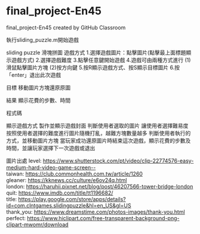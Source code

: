 # final_project-En45
final_project-En45 created by GitHub Classroom

執行sliding_puzzle.m開始遊戲

sliding puzzle 滑塊拼圖
遊戲方式
1.選擇遊戲圖片：點擊圖片(點擊最上面標題顯示遊戲方式)
2.選擇遊戲難度
3.點擊任意鍵開始遊戲
4.遊戲可由兩種方式進行
(1)滑鼠點擊圖片方塊
(2)按方向鍵
5.按R顯示遊戲方式、按S顯示目標圖片
6.按「enter」退出此次遊戲

目標
移動圖片方塊還原原圖

結果
顯示花費的步數、時間

程式碼

顯示遊戲方式
製作並顯示遊戲封面
判斷使用者選取的圖片
讓使用者選擇難易度
按照使用者選擇的難度進行圖片隨機打亂，越難方塊數量越多
判斷使用者執行的方式，並移動圖片方塊
當玩家成功還原圖片時結束這次遊戲，顯示花費的步數及時間，並讓玩家選擇下一次遊戲或退出


圖片出處
level: https://www.shutterstock.com/pt/video/clip-22774576-easy-medium-hard-video-game-screen--    
taiwan: https://club.commonhealth.com.tw/article/1260       
gleaner: https://kknews.cc/culture/e6ov24q.html       
london: https://haruhii.pixnet.net/blog/post/46207566-tower-bridge-london      
quit: https://www.imdb.com/title/tt1196682/      
title: https://play.google.com/store/apps/details?id=com.clntgames.slidingpuzzle&hl=en_US&gl=US  
thank_you: https://www.dreamstime.com/photos-images/thank-you.html      
perfect: https://www.hiclipart.com/free-transparent-background-png-clipart-mwomr/download
 
